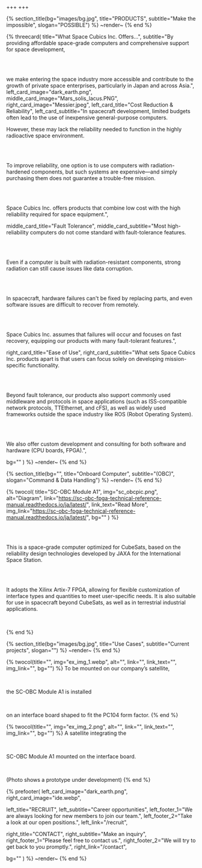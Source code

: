 +++
+++

{% section_title(bg="images/bg.jpg", title="PRODUCTS", subtitle="Make the impossible", slogan="POSSIBLE") %}
~render~
{% end %}

{% threecard(
  title="What Space Cubics Inc. Offers...",
  subtitle="By providing affordable space-grade computers and comprehensive support for space development,
  
  <br><br>
  
  we make entering the space industry more accessible and contribute to the growth of private space enterprises, particularly in Japan and across Asia.",
  left_card_image="dark_earth.png",
  middle_card_image="Mars_solis_lacus.PNG",
  right_card_image="Messier.jpeg",
  left_card_title="Cost Reduction & Reliability",
  left_card_subtitle="In spacecraft development, limited budgets often lead to the use of inexpensive general-purpose computers. 

  However, these may lack the reliability needed to function in the highly radioactive space environment.
  
  <br><br>
  
  To improve reliability, one option is to use computers with radiation-hardened components, but such systems are expensive—and simply purchasing them does not guarantee a trouble-free mission.
  
  <br><br>
  
  Space Cubics Inc. offers products that combine low cost with the high reliability required for space equipment.",
  
  middle_card_title="Fault Tolerance",
  middle_card_subtitle="Most high-reliability computers do not come standard with fault-tolerance features.
  
  <br><br>
  
  Even if a computer is built with radiation-resistant components, strong radiation can still cause issues like data corruption.
  
  <br><br>
  
  In spacecraft, hardware failures can't be fixed by replacing parts, and even software issues are difficult to recover from remotely.
  
  <br><br>
  
  Space Cubics Inc. assumes that failures will occur and focuses on fast recovery, equipping our products with many fault-tolerant features.",

  right_card_title="Ease of Use",
  right_card_subtitle="What sets Space Cubics Inc. products apart is that users can focus solely on developing mission-specific functionality.
  
  <br><br>
  
  Beyond fault tolerance, our products also support commonly used middleware and protocols in space applications (such as ISS-compatible network protocols, TTEthernet, and cFS), as well as widely used frameworks outside the space industry like ROS (Robot Operating System).
  
  <br><br>
  
  We also offer custom development and consulting for both software and hardware (CPU boards, FPGA).",

  bg=""
) %}
~render~
{% end %}


{% section_title(bg="", title="Onboard Computer", subtitle="(OBC)", slogan="Command & Data Handling") %}
~render~
{% end %}

{% twocol(
  title="SC-OBC Module A1",
  img="sc_obcpic.png",
  alt="Diagram",
  link="https://sc-obc-fpga-technical-reference-manual.readthedocs.io/ja/latest/",
  link_text="Read More",
  img_link="https://sc-obc-fpga-technical-reference-manual.readthedocs.io/ja/latest/",
  bg=""
) %}

<br><br>

This is a space-grade computer optimized for CubeSats, based on the reliability design technologies developed by JAXA for the International Space Station.

<br><br>

It adopts the Xilinx Artix-7 FPGA, allowing for flexible customization of interface types and quantities to meet user-specific needs. 
It is also suitable for use in spacecraft beyond CubeSats, as well as in terrestrial industrial applications.

<br>

{% end %}

{% section_title(bg="images/bg.jpg", title="Use Cases", subtitle="Current projects", slogan="") %}
~render~
{% end %}

{% twocol(title="", img="ex_img_1.webp", alt="", link="", link_text="", img_link="", bg="") %}
To be mounted on our company’s satellite,

<br>

the SC-OBC Module A1 is installed

<br>

on an interface board shaped to fit the PC104 form factor.
{% end %}

{% twocol(title="", img="ex_img_2.png", alt="", link="", link_text="", img_link="", bg="") %}
A satellite integrating the

<br>

SC-OBC Module A1 mounted on the interface board.

<br>

(Photo shows a prototype under development)
{% end %}

{% prefooter(
  left_card_image="dark_earth.png", 
  right_card_image="ide.webp",

  left_title="RECRUIT",
  left_subtitle="Career opportunities",
  left_footer_1="We are always looking for new members to join our team.",
  left_footer_2="Take a look at our open positions.",
  left_link="/recruit",

  right_title="CONTACT",
  right_subtitle="Make an inquiry",
  right_footer_1="Please feel free to contact us.",
  right_footer_2="We will try to get back to you promptly.",
  right_link="/contact",

  bg=""
) %}
~render~
{% end %}
